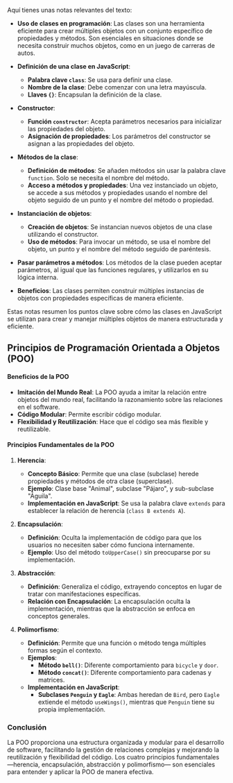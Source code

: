 Aquí tienes unas notas relevantes del texto:

- **Uso de clases en programación**: Las clases son una herramienta eficiente para crear múltiples objetos con un conjunto específico de propiedades y métodos. Son esenciales en situaciones donde se necesita construir muchos objetos, como en un juego de carreras de autos.

- **Definición de una clase en JavaScript**:
  - **Palabra clave `class`**: Se usa para definir una clase.
  - **Nombre de la clase**: Debe comenzar con una letra mayúscula.
  - **Llaves `{}`**: Encapsulan la definición de la clase.

- **Constructor**:
  - **Función `constructor`**: Acepta parámetros necesarios para inicializar las propiedades del objeto.
  - **Asignación de propiedades**: Los parámetros del constructor se asignan a las propiedades del objeto.

- **Métodos de la clase**:
  - **Definición de métodos**: Se añaden métodos sin usar la palabra clave `function`. Solo se necesita el nombre del método.
  - **Acceso a métodos y propiedades**: Una vez instanciado un objeto, se accede a sus métodos y propiedades usando el nombre del objeto seguido de un punto y el nombre del método o propiedad.

- **Instanciación de objetos**:
  - **Creación de objetos**: Se instancian nuevos objetos de una clase utilizando el constructor.
  - **Uso de métodos**: Para invocar un método, se usa el nombre del objeto, un punto y el nombre del método seguido de paréntesis.

- **Pasar parámetros a métodos**: Los métodos de la clase pueden aceptar parámetros, al igual que las funciones regulares, y utilizarlos en su lógica interna.

- **Beneficios**: Las clases permiten construir múltiples instancias de objetos con propiedades específicas de manera eficiente.

Estas notas resumen los puntos clave sobre cómo las clases en JavaScript se utilizan para crear y manejar múltiples objetos de manera estructurada y eficiente.

## Principios de Programación Orientada a Objetos (POO)

#### Beneficios de la POO
- **Imitación del Mundo Real**: La POO ayuda a imitar la relación entre objetos del mundo real, facilitando la razonamiento sobre las relaciones en el software.
- **Código Modular**: Permite escribir código modular.
- **Flexibilidad y Reutilización**: Hace que el código sea más flexible y reutilizable.

#### Principios Fundamentales de la POO
1. **Herencia**:
   - **Concepto Básico**: Permite que una clase (subclase) herede propiedades y métodos de otra clase (superclase).
   - **Ejemplo**: Clase base "Animal", subclase "Pájaro", y sub-subclase "Águila".
   - **Implementación en JavaScript**: Se usa la palabra clave `extends` para establecer la relación de herencia (`class B extends A`).

2. **Encapsulación**:
   - **Definición**: Oculta la implementación de código para que los usuarios no necesiten saber cómo funciona internamente.
   - **Ejemplo**: Uso del método `toUpperCase()` sin preocuparse por su implementación.

3. **Abstracción**:
   - **Definición**: Generaliza el código, extrayendo conceptos en lugar de tratar con manifestaciones específicas.
   - **Relación con Encapsulación**: La encapsulación oculta la implementación, mientras que la abstracción se enfoca en conceptos generales.

4. **Polimorfismo**:
   - **Definición**: Permite que una función o método tenga múltiples formas según el contexto.
   - **Ejemplos**:
     - **Método `bell()`**: Diferente comportamiento para `bicycle` y `door`.
     - **Método `concat()`**: Diferente comportamiento para cadenas y matrices.
   - **Implementación en JavaScript**:
     - **Subclases `Penguin` y `Eagle`**: Ambas heredan de `Bird`, pero `Eagle` extiende el método `useWings()`, mientras que `Penguin` tiene su propia implementación.

### Conclusión
La POO proporciona una estructura organizada y modular para el desarrollo de software, facilitando la gestión de relaciones complejas y mejorando la reutilización y flexibilidad del código. Los cuatro principios fundamentales —herencia, encapsulación, abstracción y polimorfismo— son esenciales para entender y aplicar la POO de manera efectiva.